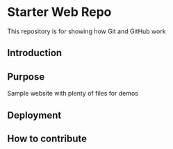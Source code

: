 # Starter Web Repo

This repository is for showing how Git and GitHub work

## Introduction


## Purpose

Sample website with plenty of files for demos

## Deployment 

## How to contribute
